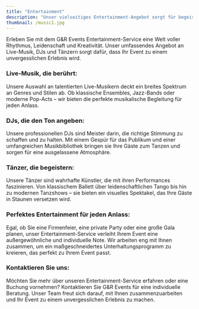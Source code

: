 ```yaml
---
title: "Entertainment"
description: "Unser vielseitiges Entertainment-Angebot sorgt für begeisternde und unvergessliche Momente, die Ihr Event zu einem besonderen Erlebnis machen."
thumbnail: /music1.jpg
---
```


Erleben Sie mit dem G&R Events Entertainment-Service eine Welt voller Rhythmus, Leidenschaft und Kreativität. Unser umfassendes Angebot an Live-Musik, DJs und Tänzern sorgt dafür, dass Ihr Event zu einem unvergesslichen Erlebnis wird.

### Live-Musik, die berührt:
Unsere Auswahl an talentierten Live-Musikern deckt ein breites Spektrum an Genres und Stilen ab. Ob klassische Ensembles, Jazz-Bands oder moderne Pop-Acts – wir bieten die perfekte musikalische Begleitung für jeden Anlass.

### DJs, die den Ton angeben:
Unsere professionellen DJs sind Meister darin, die richtige Stimmung zu schaffen und zu halten. Mit einem Gespür für das Publikum und einer umfangreichen Musikbibliothek bringen sie Ihre Gäste zum Tanzen und sorgen für eine ausgelassene Atmosphäre.

### Tänzer, die begeistern:
Unsere Tänzer sind wahrhafte Künstler, die mit ihren Performances faszinieren. Von klassischem Ballett über leidenschaftlichen Tango bis hin zu modernen Tanzshows – sie bieten ein visuelles Spektakel, das Ihre Gäste in Staunen versetzen wird.

### Perfektes Entertainment für jeden Anlass:
Egal, ob Sie eine Firmenfeier, eine private Party oder eine große Gala planen, unser Entertainment-Service verleiht Ihrem Event eine außergewöhnliche und individuelle Note. Wir arbeiten eng mit Ihnen zusammen, um ein maßgeschneidertes Unterhaltungsprogramm zu kreieren, das perfekt zu Ihrem Event passt.

### Kontaktieren Sie uns:
Möchten Sie mehr über unseren Entertainment-Service erfahren oder eine Buchung vornehmen? Kontaktieren Sie G&R Events für eine individuelle Beratung. Unser Team freut sich darauf, mit Ihnen zusammenzuarbeiten und Ihr Event zu einem unvergesslichen Erlebnis zu machen.